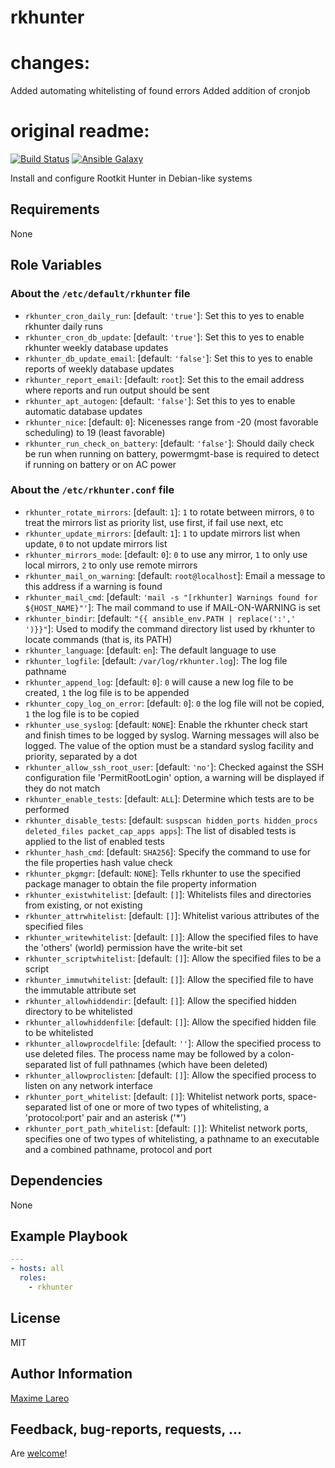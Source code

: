 # rkhunter


# changes:

Added automating whitelisting of found errors
Added addition of cronjob

# original readme:

[![Build Status](https://travis-ci.org/maxlareo/ansible-rkhunter.svg?branch=master)](https://travis-ci.org/maxlareo/ansible-rkhunter) [![Ansible Galaxy](http://img.shields.io/badge/ansible--galaxy-rkhunter-blue.svg)](https://galaxy.ansible.com/maxlareo/rkhunter/)

Install and configure Rootkit Hunter in Debian-like systems

## Requirements

None

## Role Variables

### About the `/etc/default/rkhunter` file

- `rkhunter_cron_daily_run`: [default: `'true'`]: Set this to yes to enable rkhunter daily runs
- `rkhunter_cron_db_update`: [default: `'true'`]: Set this to yes to enable rkhunter weekly database updates
- `rkhunter_db_update_email`: [default: `'false'`]: Set this to yes to enable reports of weekly database updates
- `rkhunter_report_email`: [default: `root`]: Set this to the email address where reports and run output should be sent
- `rkhunter_apt_autogen`: [default: `'false'`]: Set this to yes to enable automatic database updates
- `rkhunter_nice`: [default: `0`]: Nicenesses range from -20 (most favorable scheduling) to 19 (least favorable)
- `rkhunter_run_check_on_battery`: [default: `'false'`]: Should daily check be run when running on battery, powermgmt-base is required to detect if running on battery or on AC power

### About the `/etc/rkhunter.conf` file

- `rkhunter_rotate_mirrors`: [default: `1`]: `1` to rotate between mirrors, `0` to treat the mirrors list as priority list, use first, if fail use next, etc
- `rkhunter_update_mirrors`: [default: `1`]: `1` to update mirrors list when update, `0` to not update mirrors list
- `rkhunter_mirrors_mode`: [default: `0`]: `0`  to use any mirror, `1` to only use local mirrors, `2` to only use remote mirrors
- `rkhunter_mail_on_warning`: [default: `root@localhost`]: Email a message to this address if a warning is found
- `rkhunter_mail_cmd`: [default: `'mail -s "[rkhunter] Warnings found for ${HOST_NAME}"'`]: The mail command to use if MAIL-ON-WARNING is set
- `rkhunter_bindir`: [default: `"{{ ansible_env.PATH | replace(':',' ')}}"`]: Used to modify the command directory list used by rkhunter to locate commands (that is, its PATH)
- `rkhunter_language`: [default: `en`]: The default language to use
- `rkhunter_logfile`: [default: `/var/log/rkhunter.log`]: The log file pathname
- `rkhunter_append_log`: [default: `0`]: `0` will cause a new log file to be created, `1` the log file is to be appended
- `rkhunter_copy_log_on_error`: [default: `0`]: `0` the log file will not be copied, `1` the log file is to be copied
- `rkhunter_use_syslog`: [default: `NONE`]: Enable the rkhunter check start and finish times to be logged by syslog. Warning messages will also be logged. The value of the option must be a standard syslog facility and priority, separated by a dot
- `rkhunter_allow_ssh_root_user`: [default: `'no'`]: Checked against the SSH configuration file 'PermitRootLogin' option, a warning will be displayed if they do not match
- `rkhunter_enable_tests`: [default: `ALL`]: Determine which tests are to be performed
- `rkhunter_disable_tests`: [default: `suspscan hidden_ports hidden_procs deleted_files packet_cap_apps apps`]: The list of disabled tests is applied to the list of enabled tests
- `rkhunter_hash_cmd`: [default: `SHA256`]: Specify the command to use for the file properties hash value check
- `rkhunter_pkgmgr`: [default: `NONE`]: Tells rkhunter to use the specified package manager to obtain the file property information
- `rkhunter_existwhitelist`: [default: `[]`]: Whitelists files and directories from existing, or not existing
- `rkhunter_attrwhitelist`: [default: `[]`]: Whitelist various attributes of the specified files
- `rkhunter_writewhitelist`: [default: `[]`]: Allow the specified files to have the 'others' (world) permission have the write-bit set
- `rkhunter_scriptwhitelist`: [default: `[]`]: Allow the specified files to be a script
- `rkhunter_immutwhitelist`: [default: `[]`]: Allow the specified file to have the immutable attribute set
- `rkhunter_allowhiddendir`: [default: `[]`]: Allow the specified hidden directory to be whitelisted
- `rkhunter_allowhiddenfile`: [default: `[]`]: Allow the specified hidden file to be whitelisted
- `rkhunter_allowprocdelfile`: [default: `''`]: Allow the specified process to use deleted files. The process name may be followed by a colon-separated list of full pathnames (which have been deleted)
- `rkhunter_allowproclisten`: [default: `[]`]: Allow the specified process to listen on any network interface
- `rkhunter_port_whitelist`: [default: `[]`]: Whitelist network ports, space-separated list of one or more of two types of whitelisting, a 'protocol:port' pair and an asterisk ('*')
- `rkhunter_port_path_whitelist`: [default: `[]`]: Whitelist network ports, specifies one of two types of whitelisting, a pathname to an executable and a combined pathname, protocol and port

## Dependencies

None

## Example Playbook

```yaml
---
- hosts: all
  roles:
    - rkhunter
```

## License

MIT

## Author Information

[Maxime Lareo](https://github.com/maxlareo)

## Feedback, bug-reports, requests, ...

Are [welcome](https://github.com/maxlareo/ansible-rkhunter/issues)! 
